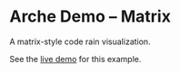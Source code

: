 # Arche Demo &ndash; Matrix

A matrix-style code rain visualization.

See the [live demo](https://mlange-42.github.io/arche-demo/matrix/) for this example.
